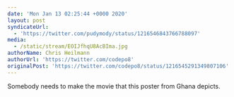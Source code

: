 ```yaml
---
date: 'Mon Jan 13 02:25:44 +0000 2020'
layout: post
syndicateUrl:
  - 'https://twitter.com/pudymody/status/1216546843766788097'
media:
  - /static/stream/EOIJfhqU8AcBIma.jpg
authorName: Chris Heilmann
authorUrl: 'https://twitter.com/codepo8'
originalPost: 'https://twitter.com/codepo8/status/1216545291349807106'
---
```

Somebody needs to make the movie that this poster from Ghana depicts. 